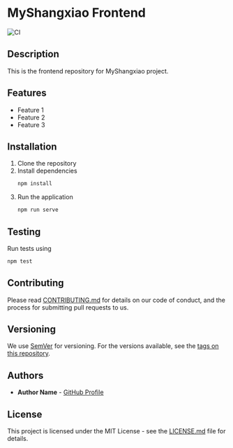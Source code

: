 # MyShangxiao Frontend

![CI](https://github.com/fourffffff/MyShangxiao_frontend/actions/workflows/ci.yml/badge.svg)

## Description
This is the frontend repository for MyShangxiao project.

## Features
- Feature 1
- Feature 2
- Feature 3

## Installation
1. Clone the repository
2. Install dependencies
   ```bash
   npm install
   ```
3. Run the application
   ```bash
   npm run serve
   ```

## Testing
Run tests using
```bash
npm test
```

## Contributing
Please read [CONTRIBUTING.md](CONTRIBUTING.md) for details on our code of conduct, and the process for submitting pull requests to us.

## Versioning
We use [SemVer](http://semver.org/) for versioning. For the versions available, see the [tags on this repository](https://github.com/fourffffff/MyShangxiao_frontend/tags).

## Authors
- **Author Name** - [GitHub Profile](https://github.com/author-profile)

## License
This project is licensed under the MIT License - see the [LICENSE.md](LICENSE.md) file for details.